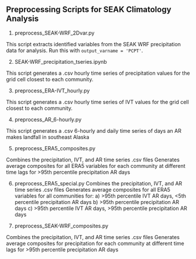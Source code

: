 ## Preprocessing Scripts for SEAK Climatology Analysis

1. preprocess_SEAK-WRF_2Dvar.py

This script extracts identified variables from the SEAK WRF precipitation data for analysis. Run this with `output_varname = 'PCPT'`.

2. SEAK-WRF_precipitation_tseries.ipynb

This script generates a .csv hourly time series of precipitation values for the grid cell closest to each community.

3. preprocess_ERA-IVT_hourly.py

This script generates a .csv hourly time series of IVT values for the grid cell closest to each community.

4. preprocess_AR_6-hourly.py

This script generates a .csv 6-hourly and daily time series of days an AR makes landfall in southeast Alaska 

5. preprocess_ERA5_composites.py

Combines the precipitation, IVT, and AR time series .csv files
Generates average composites for all ERA5 variables for each community at different time lags for >95th percentile precipitation AR days

6. preprocess_ERA5_special.py
Combines the precipitation, IVT, and AR time series .csv files
Generates average composites for all ERA5 variables for all communities for:
a) >95th percentile IVT AR days, <5th percentile precipitation AR days
b) >95th percentile precipitation AR days
c) >95th percentile IVT AR days, >95th percentile precipitation AR days

7. preprocess_SEAK-WRF_composites.py

Combines the precipitation, IVT, and AR time series .csv files
Generates average composites for precipitation for each community at different time lags for >95th percentile precipitation AR days
